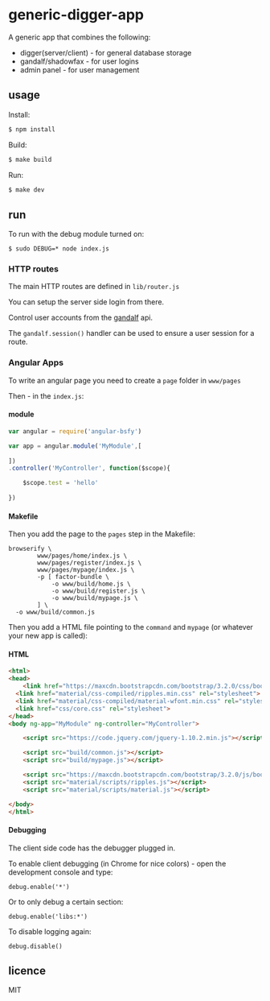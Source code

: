 generic-digger-app
==================

A generic app that combines the following:

 * digger(server/client) - for general database storage
 * gandalf/shadowfax - for user logins
 * admin panel - for user management

## usage

Install:

```bash
$ npm install
```

Build:

```bash
$ make build
```

Run:

```bash
$ make dev
```


## run

To run with the debug module turned on:

```
$ sudo DEBUG=* node index.js
```

### HTTP routes
The main HTTP routes are defined in `lib/router.js`

You can setup the server side login from there.

Control user accounts from the [gandalf](https://github.com/binocarlos/gandalf) api.

The `gandalf.session()` handler can be used to ensure a user session for a route.

### Angular Apps
To write an angular page you need to create a `page` folder in `www/pages`

Then - in the `index.js`:

#### module
```js
var angular = require('angular-bsfy')

var app = angular.module('MyModule',[
	
])
.controller('MyController', function($scope){

	$scope.test = 'hello'
	
})
```

#### Makefile
Then you add the page to the `pages` step in the Makefile:

```
browserify \
		www/pages/home/index.js \
		www/pages/register/index.js \
		www/pages/mypage/index.js \
		-p [ factor-bundle \
			-o www/build/home.js \
			-o www/build/register.js \
			-o www/build/mypage.js \
		] \
  -o www/build/common.js
```

Then you add a HTML file pointing to the `command` and `mypage` (or whatever your new app is called):

#### HTML
```html
<html>
<head>
	<link href="https://maxcdn.bootstrapcdn.com/bootstrap/3.2.0/css/bootstrap.min.css" rel="stylesheet">
  <link href="material/css-compiled/ripples.min.css" rel="stylesheet">
  <link href="material/css-compiled/material-wfont.min.css" rel="stylesheet">
  <link href="css/core.css" rel="stylesheet">
</head>
<body ng-app="MyModule" ng-controller="MyController">

	<script src="https://code.jquery.com/jquery-1.10.2.min.js"></script>

	<script src="build/common.js"></script>
	<script src="build/mypage.js"></script>

	<script src="https://maxcdn.bootstrapcdn.com/bootstrap/3.2.0/js/bootstrap.min.js"></script>
	<script src="material/scripts/ripples.js"></script>
	<script src="material/scripts/material.js"></script>

</body>
</html>
```

#### Debugging

The client side code has the debugger plugged in.

To enable client debugging (in Chrome for nice colors) - open the development console and type:

```
debug.enable('*')
```

Or to only debug a certain section:

```
debug.enable('libs:*')
```

To disable logging again:

```
debug.disable()
```

## licence

MIT

